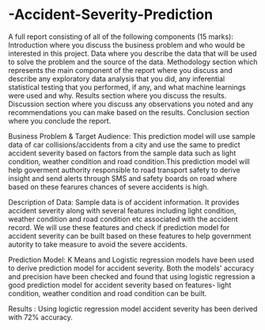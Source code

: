 # -Accident-Severity-Prediction
A full report consisting of all of the following components (15 marks):
Introduction where you discuss the business problem and who would be interested in this project.
Data where you describe the data that will be used to solve the problem and the source of the data.
Methodology section which represents the main component of the report where you discuss and describe any exploratory data analysis that you did, any inferential statistical testing that you performed, if any, and what machine learnings were used and why.
Results section where you discuss the results.
Discussion section where you discuss any observations you noted and any recommendations you can make based on the results.
Conclusion section where you conclude the report.

Business Problem & Target Audience:
This prediction model will use sample data of car collisions/accidents from a city and use the same to predict accident severity based on factors from the sample data such as light condition, weather condition and road condition.This prediction model will help goverment authority responsible to road transport safety to derive insight and send alerts through SMS and safety boards on road where based on these fearures chances of severe accidents is high.

Description of Data:
Sample data is of accident information. It provides accident severity along with several features including light condition, weather condition and road condition etc associated with the accident record. We will use these features and check if prediction model for accident severity can be built based on these features to help  government autority to take measure to avoid the severe accidents.

Prediction Model:
K Means and Logistic regression models have been used to derive prediction model for accident severity. Both the models' accuracy and precision have been checked and found that using logistic regression a good prediction model for accident severity based on features- light condition, weather condition and road condition can be built.

Results :
Using logictic regression model accident severity has been derived with 72% accuracy.
